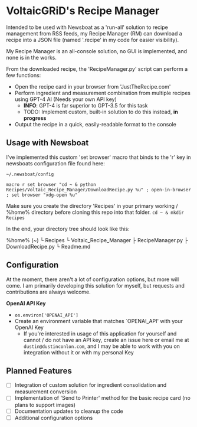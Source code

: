 # VoltaicGRiD's Recipe Manager
Intended to be used with Newsboat as a 'run-all' solution to recipe management from RSS feeds, my Recipe Manager (RM) can download a recipe into a JSON file (named '.recipe' in my code for easier visibility).

My Recipe Manager is an all-console solution, no GUI is implemented, and none is in the works.

From the downloaded recipe, the 'RecipeManager.py' script can perform a few functions:
- Open the recipe card in your browser from 'JustTheRecipe.com'
- Perform ingredient and measurement combination from multiple recipes using GPT-4 AI (Needs your own API key)
    - **INFO**: GPT-4 is far superior to GPT-3.5 for this task
    - TODO: Implement custom, built-in solution to do this instead, **in progress**
- Output the recipe in a quick, easily-readable format to the console

## Usage with Newsboat
I've implemented this custom 'set browser' macro that binds to the 'r' key in newsboats configuration file found here:

`~/.newsboat/config`

`macro r set browser "cd ~ & python Recipes/Voltaic_Recipe_Manager/DownloadRecipe.py %u" ; open-in-browser ; set browser "xdg-open %u"`


Make sure you create the directory 'Recipes' in your primary working / %home% directory before cloning this repo into that folder.
`cd ~ & mkdir Recipes`

In the end, your directory tree should look like this:

%home% (~)
 └ Recipes
    └ Voltaic_Recipe_Manager
        ├ RecipeManager.py
        ├ DownloadRecipe.py
        └ Readme.md

## Configuration
At the moment, there aren't a lot of configuration options, but more will come. I am primarily developing this solution for myself, but requests and contributions are always welcome.

**OpenAI API Key**
- `os.environ['OPENAI_API']`
- Create an environment variable that matches `OPENAI_API' with your OpenAI Key
    - If you're interested in usage of this application for yourself and cannot / do not have an API key, create an issue here or email me at `dustin@dustinconlon.com`, and I may be able to work with you on integration without it or with my personal Key

## Planned Features
- [ ] Integration of custom solution for ingredient consolidation and measurement conversion
- [ ] Implementation of 'Send to Printer' method for the basic recipe card (no plans to support images)
- [ ] Documentation updates to cleanup the code
- [ ] Additional configuration options
